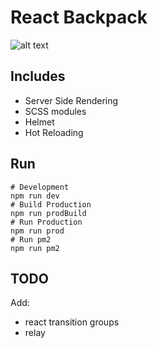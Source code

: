 # React Backpack

![alt text](https://media3.giphy.com/media/mE5AQ8dqoH4Z2/giphy.gif)

## Includes
- Server Side Rendering
- SCSS modules
- Helmet
- Hot Reloading

## Run
```
# Development
npm run dev
# Build Production
npm run prodBuild
# Run Production
npm run prod
# Run pm2
npm run pm2
```

## TODO
Add:
- react transition groups
- relay
